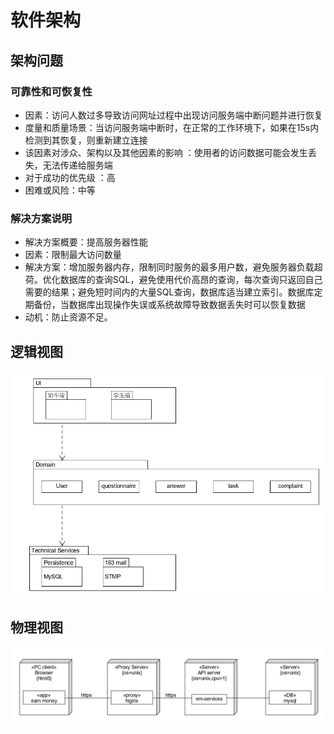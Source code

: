 # 软件架构

## 架构问题

### 可靠性和可恢复性

- 因素：访问人数过多导致访问网址过程中出现访问服务端中断问题并进行恢复
- 度量和质量场景：当访问服务端中断时，在正常的工作环境下，如果在15s内检测到其恢复，则重新建立连接
- 该因素对涉众、架构以及其他因素的影响 ：使用者的访问数据可能会发生丢失，无法传递给服务端
- 对于成功的优先级 ：高
- 困难或风险：中等

### 解决方案说明

- 解决方案概要：提高服务器性能
- 因素：限制最大访问数量
- 解决方案：增加服务器内存，限制同时服务的最多用户数，避免服务器负载超荷。优化数据库的查询SQL，避免使用代价高昂的查询，每次查询只返回自己需要的结果；避免短时间内的大量SQL查询，数据库适当建立索引。数据库定期备份，当数据库出现操作失误或系统故障导致数据丢失时可以恢复数据
- 动机：防止资源不足。

## 逻辑视图

![逻辑视图](logical_view.jpg)

## 物理视图

![物理视图](physical_view.jpg)
